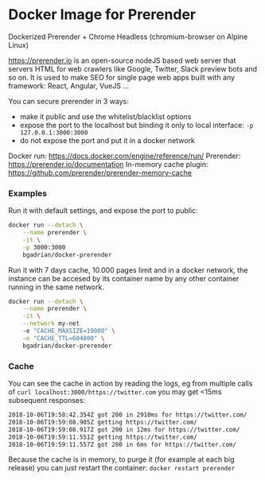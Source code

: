 # Docker Image for Prerender

Dockerized Prerender + Chrome Headless (chromium-browser on Alpine Linux)

https://prerender.io is an open-source nodeJS based web server that servers HTML for web crawlers like Google, Twitter, Slack preview bots and so on. It is used to make SEO for single page web apps built with any framework: React, Angular, VueJS ...

You can secure prerender in 3 ways:
* make it public and use the whitelist/blacklist options
* expose the port to the localhost but binding it only to local interface: `-p 127.0.0.1:3000:3000`
* do not expose the port and put it in a docker network

Docker run: https://docs.docker.com/engine/reference/run/
Prerender: https://prerender.io/documentation
In-memory cache plugin:  https://github.com/prerender/prerender-memory-cache

### Examples

Run it with default settings, and expose the port to public:
```bash
docker run --detach \
    --name prerender \
    -it \
    -p 3000:3000
    bgadrian/docker-prerender
```

Run it with 7 days cache, 10.000 pages limit and in a docker network, the instance can be accesed by its container name by any other container running in the same network.

```bash
docker run --detach \
    --name prerender \
    -it \
    --network my-net
    -e "CACHE_MAXSIZE=10000" \
    -e "CACHE_TTL=604800" \
    bgadrian/docker-prerender
```

### Cache

You can see the cache in action by reading the logs, eg from multiple calls of `curl localhost:3000/https://twitter.com` you may get <15ms subsequent responses:

```bash
2018-10-06T19:58:42.354Z got 200 in 2910ms for https://twitter.com/
2018-10-06T19:59:08.905Z getting https://twitter.com/
2018-10-06T19:59:08.917Z got 200 in 12ms for https://twitter.com/
2018-10-06T19:59:11.551Z getting https://twitter.com/
2018-10-06T19:59:11.557Z got 200 in 6ms for https://twitter.com/
```

Because the cache is in memory, to purge it (for example at each big release) you can just restart the container: `docker restart prerender`
